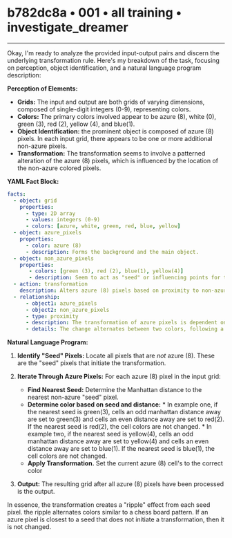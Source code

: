 # b782dc8a • 001 • all training • investigate_dreamer

---
Okay, I'm ready to analyze the provided input-output pairs and discern the underlying transformation rule. Here's my breakdown of the task, focusing on perception, object identification, and a natural language program description:

**Perception of Elements:**

*   **Grids:** The input and output are both grids of varying dimensions, composed of single-digit integers (0-9), representing colors.
*   **Colors:** The primary colors involved appear to be azure (8), white (0), green (3), red (2), yellow (4), and blue(1).
*    **Object Identification:** the prominent object is composed of azure (8) pixels. In each input grid, there appears to be one or more additional non-azure pixels.
*   **Transformation:** The transformation seems to involve a patterned alteration of the azure (8) pixels, which is influenced by the location of the non-azure colored pixels.

**YAML Fact Block:**



```yaml
facts:
  - object: grid
    properties:
      - type: 2D array
      - values: integers (0-9)
      - colors: [azure, white, green, red, blue, yellow]
  - object: azure_pixels
    properties:
      - color: azure (8)
      - description: Forms the background and the main object.
  - object: non_azure_pixels
    properties:
       - colors: [green (3), red (2), blue(1), yellow(4)]
       - description: Seem to act as "seed" or influencing points for the transformation.
  - action: transformation
    description: Alters azure (8) pixels based on proximity to non-azure pixels, in alternating patter.
  - relationship:
      - object1: azure_pixels
      - object2: non_azure_pixels
      - type: proximity
      - description: The transformation of azure pixels is dependent on their distance and direction from non-azure pixels.
      - details: The change alternates between two colors, following a chessboard like pattern.

```



**Natural Language Program:**

1.  **Identify "Seed" Pixels:** Locate all pixels that are *not* azure (8). These are the "seed" pixels that initiate the transformation.

2.  **Iterate Through Azure Pixels:** For each azure (8) pixel in the input grid:

    *   **Find Nearest Seed:** Determine the Manhattan distance to the nearest non-azure "seed" pixel.
    *    **Determine color based on seed and distance:**
        * In example one, if the nearest seed is green(3), cells an odd manhattan distance away are set to green(3) and cells an even distance away are set to red(2).
          If the nearest seed is red(2), the cell colors are not changed.
        * In example two, if the nearest seed is yellow(4), cells an odd manhattan distance away are set to yellow(4) and cells an even distance away are set to blue(1).
        If the nearest seed is blue(1), the cell colors are not changed.
    *   **Apply Transformation.** Set the current azure (8) cell's to the correct color

3.  **Output:** The resulting grid after all azure (8) pixels have been processed is the output.

In essence, the transformation creates a "ripple" effect from each seed pixel. the ripple alternates colors similar to a chess board pattern. If an azure pixel is closest to a seed that does not initiate a transformation, then it is not changed.

